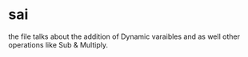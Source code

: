 # sai
the file talks about the addition of Dynamic varaibles and as well other operations like Sub & Multiply.

